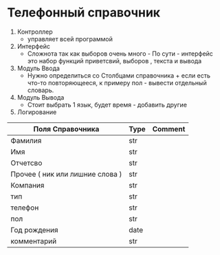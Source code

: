# Телефонный справочник

1. Контроллер
    * управляет всей программой
2. Интерфейс
    * Сложнота так как выборов очень много - По сути - интерфейс это набор функций приветсвий, выборов , текста и вывода 
3. Модуль Ввода
    * Нужно определиться со Столбцами справочника + если есть что-то повторяющееся, к примеру пол - вывести отдельный словарь.
4. Модуль Вывода
    * Стоит выбрать 1 язык, будет время - добавить другие
5. Логирование

|Поля Справочника | Type | Comment |
| ----- | ----- | ----- |
|Фамилия | str| |
|Имя | str | |
|Отчетсво | str | |
|Прочее ( ник или лишние слова )| str ||
|Компания | str | |
|тип| str ||
|телефон| str|
|пол | str | |
|Год рождения| date | |
|комментарий| str | |